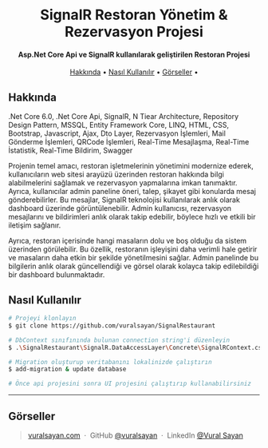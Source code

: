 
<h1 align="center">
  <br>
  SignalR Restoran Yönetim & Rezervasyon Projesi
  <br>
</h1>

<h4 align="center">Asp.Net Core Api ve SignalR kullanılarak geliştirilen Restoran Projesi</h4>

<p align="center">
  <a href="#hakkında">Hakkında</a> •
  <a href="#nasıl-kullanılır">Nasıl Kullanılır</a> •
  <a href="#görseller">Görseller</a> •
</p>


## Hakkında
.Net Core 6.0, .Net Core Api, SignalR, N Tiear Architecture, Repository Design Pattern, MSSQL, Entity Framework Core, LINQ, HTML, CSS, Bootstrap, Javascript, Ajax, Dto Layer, Rezervasyon İşlemleri, Mail Gönderme İşlemleri, QRCode İşlemleri, Real-Time Mesajlaşma, Real-Time İstatistik, Real-Time Bildirim, Swagger

Projenin temel amacı, restoran işletmelerinin yönetimini modernize ederek, kullanıcıların web sitesi arayüzü üzerinden restoran hakkında bilgi alabilmelerini sağlamak ve rezervasyon yapmalarına imkan tanımaktır. Ayrıca, kullanıcılar admin paneline öneri, talep, şikayet gibi konularda mesaj gönderebilirler. Bu mesajlar, SignalR teknolojisi kullanılarak anlık olarak dashboard üzerinde görüntülenebilir. Admin kullanıcısı, rezervasyon mesajlarını ve bildirimleri anlık olarak takip edebilir, böylece hızlı ve etkili bir iletişim sağlanır.

Ayrıca, restoran içerisinde hangi masaların dolu ve boş olduğu da sistem üzerinden görülebilir. Bu özellik, restoranın işleyişini daha verimli hale getirir ve masaların daha etkin bir şekilde yönetilmesini sağlar. Admin panelinde bu bilgilerin anlık olarak güncellendiği ve görsel olarak kolayca takip edilebildiği bir dashboard bulunmaktadır.

## Nasıl Kullanılır

```bash
# Projeyi klonlayın
$ git clone https://github.com/vuralsayan/SignalRestaurant

# DbContext sınıfınında bulunan connection string'i düzenleyin
$ .\SignalRestaurant\SignalR.DataAccessLayer\Concrete\SignalRContext.cs

# Migration oluşturup veritabanını lokalinizde çalıştırın
$ add-migration & update database

# Önce api projesini sonra UI projesini çalıştırıp kullanabilirsiniz
```
---

## Görseller


 
 


> [vuralsayan.com](https://www.vuralsayan.com) &nbsp;&middot;&nbsp;
> GitHub [@vuralsayan](https://github.com/vuralsayan) &nbsp;&middot;&nbsp;
> LinkedIn [@Vural Sayan](https://www.linkedin.com/in/vural-sayan-79326a171/)

